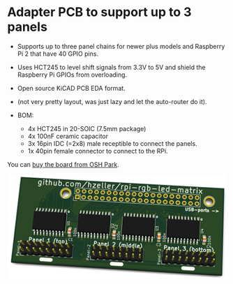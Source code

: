 Adapter PCB to support up to 3 panels
======================================

   * Supports up to three panel chains for newer plus models and
     Raspberry Pi 2 that have 40 GPIO pins.
   * Uses HCT245 to level shift signals from 3.3V to 5V and shield
     the Raspberry Pi GPIOs from overloading.
   * Open source KiCAD PCB EDA format.
   * (not very pretty layout, was just lazy and let the auto-router do it).

   * BOM:
     - 4x HCT245 in 20-SOIC (7.5mm package)
     - 4x 100nF ceramic capacitor
     - 3x 16pin IDC (=2x8) male receptible to connect the panels.
     - 1x 40pin female connector to connect to the RPi.
     
You can [buy the board from OSH Park][osh-active3].

![Preview][rendering]

[rendering]: ../../img/active3-pcb.png
[osh-active3]: https://oshpark.com/shared_projects/fIYlJxnA

